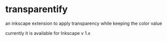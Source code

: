 # transparentify
an inkscape extension to apply transparency while keeping the color value

currently it is available for Inkscape v 1.x
